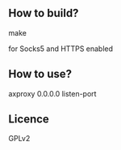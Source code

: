 How to build?
-------------
make

for Socks5 and HTTPS enabled

How to use?
-------------
axproxy 0.0.0.0 listen-port

Licence
-------
GPLv2
